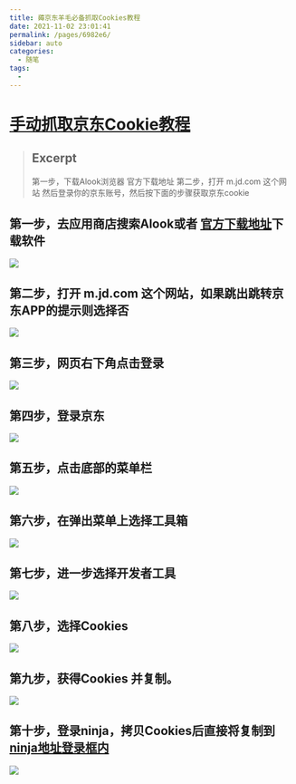 ```yaml
---
title: 薅京东羊毛必备抓取Cookies教程
date: 2021-11-02 23:01:41
permalink: /pages/6982e6/
sidebar: auto
categories:
  - 随笔
tags:
  - 
---
```



# [手动抓取京东Cookie教程 ]()

> ## Excerpt
> 第一步，下载Alook浏览器 官方下载地址
> 第二步，打开 m.jd.com 这个网站
> 然后登录你的京东账号，然后按下面的步骤获取京东cookie






## 第一步，去应用商店搜索**Alook**或者 [官方下载地址](https://www.alookweb.com/)下载软件
![](https://p.sda1.dev/3/b7d683fe16634cce0d980c79cffcd426/e452bfae1a10b68e89b96.jpg)


## 第二步，打开 m.jd.com 这个网站，如果跳出跳转京东APP的提示则选择**否**
![](https://p.sda1.dev/3/fc8e3548585a1bf1d59c91bc159487a0/09aa44a5d63e086e435d6.jpg)
## 第三步，网页右下角点击登录
![](https://p.sda1.dev/3/34f378a15c0c69bb6a6a68078da303ee/60e3f735363e9eb5d0596.jpg)
## 第四步，登录京东
![](https://p.sda1.dev/3/38eb1f08858c9c7d4a9ca0b124611d09/dc12ab5259e239ac95953.jpg)

## 第五步，点击底部的菜单栏

![](https://p.sda1.dev/3/f71e898b8c046c17dc797f5f69a22f8e/218c6d0f1bf9e248511b4.jpg)

## 第六步，在弹出菜单上选择工具箱

![](https://p.sda1.dev/3/b847497f5dd73833ce9767324518b2e9/1ebc1042138ee3c0c9c91.jpg)
## 第七步，进一步选择开发者工具
![](https://p.sda1.dev/3/fb03713eb70942102779b084c2512f7d/6f7023b5f40195744ee61.jpg)
## 第八步，选择Cookies
![](https://p.sda1.dev/3/3d5dbab415479ad75f2cea39724351fc/2f69caca476384977395a.jpg)
## 第九步，获得Cookies 并复制。
![](https://p.sda1.dev/3/51c8b0fa5a20307b2830ab1951e5cf5a/2021-11-02_21-52-50.jpg)
## 第十步，登录ninja，拷贝Cookies后直接将复制到 [ninja地址登录框内](http://jd.zhjwork.online:5703/#login)
![](https://p.sda1.dev/3/3d504ead59d2d0c0026762638720e209/2021-11-02_22-46-04.jpg)


